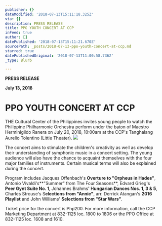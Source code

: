 ```yaml
---
publisher: {}
dateModified: '2018-07-13T15:11:18.325Z'
via: {}
description: PRESS RELEASE
title: PPO YOUTH CONCERT AT CCP
inFeed: true
author: []
datePublished: '2018-07-13T15:11:21.670Z'
sourcePath: _posts/2018-07-13-ppo-youth-concert-at-ccp.md
starred: true
datePublishedOriginal: '2018-07-13T11:00:58.736Z'
_type: Blurb

---
```

**PRESS RELEASE**

**July 13, 2018**

# **PPO YOUTH CONCERT AT CCP**

THE Cultural Center of the Philippines invites young people to watch the Philippine Philharmonic Orchestra perform under the baton of Maestro Herminigildo Ranera on July 20, 2018, 10:00am at the CCP's Tanghalang Aurelio Tolentino (Little Theater).
![](https://the-grid-user-content.s3-us-west-2.amazonaws.com/8a9e51a9-7197-4a46-843f-c73eee2e476a.jpg)

The concert aims to stimulate the children's creativity as well as develop their understanding of symphonic music in a concert setting. The young audience will also have the chance to acquaint themselves with the four major families of instruments. Certain musical terms will also be explained during the concert.

Program includes Jacques Offenbach's **Overture to "Orpheus in Hades"**, Antonio Vivaldi's**"Summer" from The Four Seasons**, Edvard Grieg's **Peer Gynt Suite No. 1**, Johannes Brahms' **Hungarian Dances Nos. 1, 3 & 5**, Charles Strouse's S**elections from "Annie"**, arr. Derrick Atangan's **2016 Playlist** and John Williams' **Selections from "Star Wars"**.

Ticket price for the concert is Php200\. For more information, call the CCP Marketing Department at 832-1125 loc. 1800 to 1806 or the PPO Office at 832-1125 loc. 1608 and 1610\.